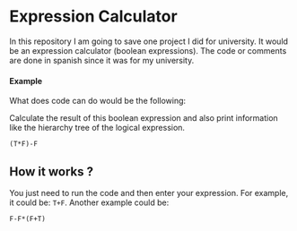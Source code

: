 # Expression Calculator

In this repository I am going to save one project I did for university. It would be an expression calculator (boolean expressions). The code or comments are done in spanish since it was for my university.

#### Example

What does code can do would be the following:

Calculate the result of this boolean expression and also print information like the hierarchy tree of the logical expression.
```
(T*F)-F
```

## How it works ?

You just need to run the code and then enter your expression. For example, it could be: `T+F`.
Another example could be:
```
F-F*(F+T)
```
